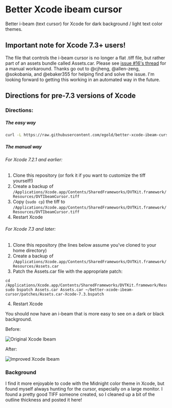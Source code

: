 Better Xcode ibeam cursor
=================

Better i-beam (text cursor) for Xcode for dark background / light text color themes.

## Important note for Xcode 7.3+ users!

The file that controls the i-beam cursor is no longer a flat .tiff file, but rather part of an assets bundle called Assets.car. Please see [issue #16's thread](https://github.com/egold/better-xcode-ibeam-cursor/issues/16) for a manual workaround. Thanks go out to @cjheng, @allen-zeng, @sokobania, and @ebaker355 for helping find and solve the issue. I'm looking forward to getting this working in an automated way in the future.


## Directions for pre-7.3 versions of Xcode

### Directions:

##### The easy way

```bash
curl -L https://raw.githubusercontent.com/egold/better-xcode-ibeam-cursor/master/install.sh | bash
```

##### The manual way

###### For Xcode 7.2.1 and earlier:

1. Clone this repository (or fork it if you want to customize the tiff yourself!)
2. Create a backup of `/Applications/Xcode.app/Contents/SharedFrameworks/DVTKit.framework/Resources/DVTIbeamCursor.tiff`
3. Copy (`sudo cp`) the tiff to `/Applications/Xcode.app/Contents/SharedFrameworks/DVTKit.framework/Resources/DVTIbeamCursor.tiff`
4. Restart Xcode

###### For Xcode 7.3 and later:

1. Clone this repository (the lines below assume you've cloned to your home directory)
2. Create a backup of `/Applications/Xcode.app/Contents/SharedFrameworks/DVTKit.framework/Resources/Assets.car`
3. Patch the Assets.car file with the appropriate patch:
```
cd /Applications/Xcode.app/Contents/SharedFrameworks/DVTKit.framework/Resources
sudo bspatch Assets.car Assets.car ~/better-xcode-ibeam-cursor/patches/Assets.car-Xcode-7.3.bspatch
```
4. Restart Xcode

You should now have an i-beam that is more easy to see on a dark or black background.

Before:

![Original Xcode Ibeam](https://raw.github.com/egold/better-xcode-ibeam-cursor/master/cursor-example-before.png "Original Xcode Ibeam")

After:

![Improved Xcode Ibeam](https://raw.github.com/egold/better-xcode-ibeam-cursor/master/cursor-example-after.png "Replacement Xcode Ibeam")

### Background

I find it more enjoyable to code with the Midnight color theme in Xcode, but found myself always hunting for the cursor, especially on a large monitor. I found a pretty good TIFF someone created, so I cleaned up a bit of the outline thickness and posted it here!
